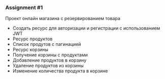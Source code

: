 ### Assignment #1 
Проект онлайн магазина с резервированием товара
- Создать ресурс для авторизации и регистрации с использованием JWT
-  Ресурс продуктов 
 - Список продутов с пагинацией
- Ресурс корзины
 - Получение корзины с продуктами
 - Добавление продуктов в корзину
 - Удаление продуктов из корзины
 - Изменение количества продукта в корзине 